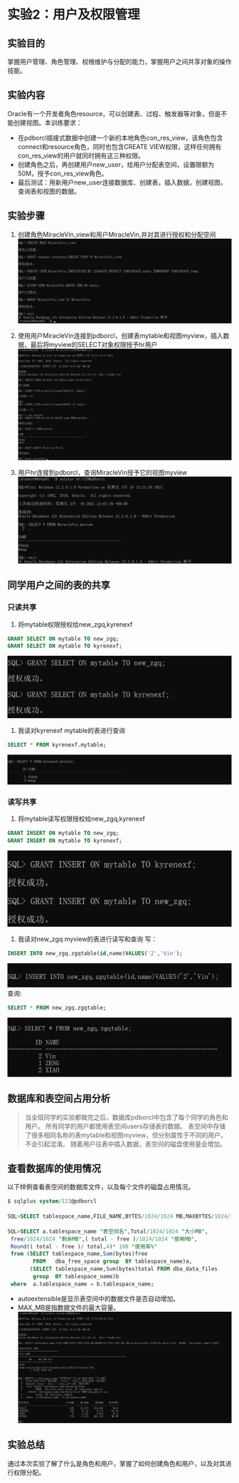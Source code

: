 # 实验2：用户及权限管理

## 实验目的

掌握用户管理、角色管理、权根维护与分配的能力，掌握用户之间共享对象的操作技能。

## 实验内容

Oracle有一个开发者角色resource，可以创建表、过程、触发器等对象，但是不能创建视图。本训练要求：

- 在pdborcl插接式数据中创建一个新的本地角色con_res_view，该角色包含connect和resource角色，同时也包含CREATE VIEW权限，这样任何拥有con_res_view的用户就同时拥有这三种权限。
- 创建角色之后，再创建用户new_user，给用户分配表空间，设置限额为50M，授予con_res_view角色。
- 最后测试：用新用户new_user连接数据库、创建表，插入数据，创建视图，查询表和视图的数据。

## 实验步骤

1. 创建角色MiracleVin_view和用户MiracleVin,并对其进行授权和分配空间
![创建角色和用户](1.png)

2. 使用用户MiracleVin连接到pdborcl，创建表mytable和视图myview，插入数据，最后将myview的SELECT对象权限授予hr用户
![创建表](2.png)

3. 用户hr连接到pdborcl，查询MiracleVin授予它的视图myview
![hr查看权限](3.png)

## 同学用户之间的表的共享

### 只读共享

1. 将mytable权限授权给new_zgq,kyrenexf

```sql
GRANT SELECT ON mytable TO new_zgq;
GRANT SELECT ON mytable TO kyrenexf;
```

![授权Select](5(gtk).png)

1. 我读对kyrenexf mytable的表进行查询

```sql
SELECT * FROM kyrenexf.mytable;
```

![查询](7sfk.png)

### 读写共享

1. 将mytable读写权限授权给new_zgq,kyrenexf

```sql
GRANT INSERT ON mytable TO new_zgq;
GRANT INSERT ON mytable TO kyrenexf;
```

![授权Insert](6(itk).png)

1. 我读对new_zgq myview的表进行读写和查询
写：

```sql
INSERT INTO new_zgq.zgqtable(id,name)VALUES('2','Vin');
```

![写](8(itz).png)
查询:

```sql
SELECT * FROM new_zgq.zgqtable;
```

![查询](9(sfz).png)

## 数据库和表空间占用分析

> 当全班同学的实验都做完之后，数据库pdborcl中包含了每个同学的角色和用户。
> 所有同学的用户都使用表空间users存储表的数据。
> 表空间中存储了很多相同名称的表mytable和视图myview，但分别属性于不同的用户，不会引起混淆。
> 随着用户往表中插入数据，表空间的磁盘使用量会增加。

## 查看数据库的使用情况

以下样例查看表空间的数据库文件，以及每个文件的磁盘占用情况。

```sql
$ sqlplus system/123@pdborcl

SQL>SELECT tablespace_name,FILE_NAME,BYTES/1024/1024 MB,MAXBYTES/1024/1024 MAX_MB,autoextensible FROM dba_data_files  WHERE  tablespace_name='USERS';

SQL>SELECT a.tablespace_name "表空间名",Total/1024/1024 "大小MB",
 free/1024/1024 "剩余MB",( total - free )/1024/1024 "使用MB",
 Round(( total - free )/ total,4)* 100 "使用率%"
 from (SELECT tablespace_name,Sum(bytes)free
        FROM   dba_free_space group  BY tablespace_name)a,
       (SELECT tablespace_name,Sum(bytes)total FROM dba_data_files
        group  BY tablespace_name)b
 where  a.tablespace_name = b.tablespace_name;
```

- autoextensible是显示表空间中的数据文件是否自动增加。
- MAX_MB是指数据文件的最大容量。
![数据库的使用情况](4.png)

## 实验总结

通过本次实验了解了什么是角色和用户，掌握了如何创建角色和用户，以及对其进行权限分配。
